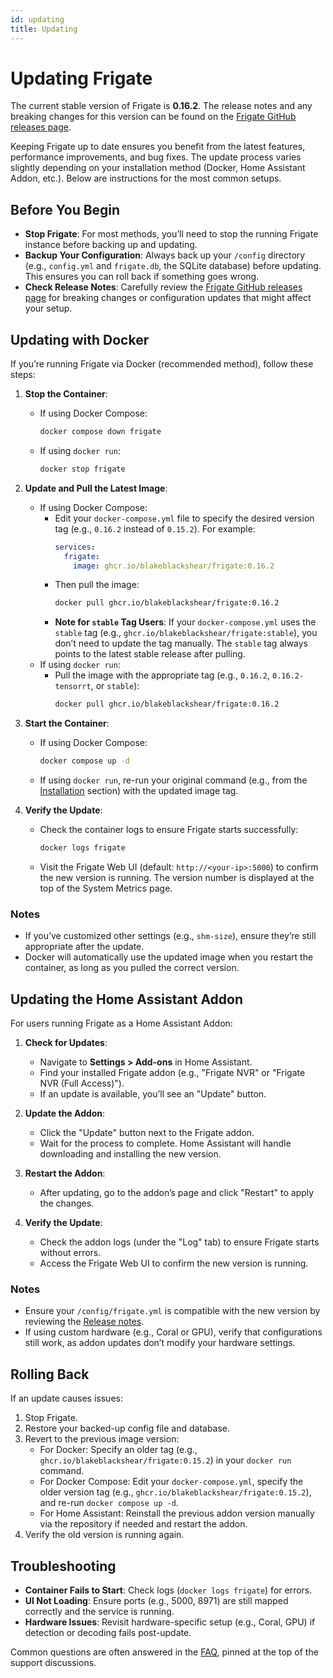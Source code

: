 ```yaml
---
id: updating
title: Updating
---
```


# Updating Frigate

The current stable version of Frigate is **0.16.2**. The release notes and any breaking changes for this version can be found on the [Frigate GitHub releases page](https://github.com/blakeblackshear/frigate/releases/tag/v0.16.2).

Keeping Frigate up to date ensures you benefit from the latest features, performance improvements, and bug fixes. The update process varies slightly depending on your installation method (Docker, Home Assistant Addon, etc.). Below are instructions for the most common setups.

## Before You Begin

- **Stop Frigate**: For most methods, you’ll need to stop the running Frigate instance before backing up and updating.
- **Backup Your Configuration**: Always back up your `/config` directory (e.g., `config.yml` and `frigate.db`, the SQLite database) before updating. This ensures you can roll back if something goes wrong.
- **Check Release Notes**: Carefully review the [Frigate GitHub releases page](https://github.com/blakeblackshear/frigate/releases) for breaking changes or configuration updates that might affect your setup.

## Updating with Docker

If you’re running Frigate via Docker (recommended method), follow these steps:

1. **Stop the Container**:

   - If using Docker Compose:
     ```bash
     docker compose down frigate
     ```
   - If using `docker run`:
     ```bash
     docker stop frigate
     ```

2. **Update and Pull the Latest Image**:

   - If using Docker Compose:
     - Edit your `docker-compose.yml` file to specify the desired version tag (e.g., `0.16.2` instead of `0.15.2`). For example:
       ```yaml
       services:
         frigate:
           image: ghcr.io/blakeblackshear/frigate:0.16.2
       ```
     - Then pull the image:
       ```bash
       docker pull ghcr.io/blakeblackshear/frigate:0.16.2
       ```
     - **Note for `stable` Tag Users**: If your `docker-compose.yml` uses the `stable` tag (e.g., `ghcr.io/blakeblackshear/frigate:stable`), you don’t need to update the tag manually. The `stable` tag always points to the latest stable release after pulling.
   - If using `docker run`:
     - Pull the image with the appropriate tag (e.g., `0.16.2`, `0.16.2-tensorrt`, or `stable`):
       ```bash
       docker pull ghcr.io/blakeblackshear/frigate:0.16.2
       ```

3. **Start the Container**:

   - If using Docker Compose:
     ```bash
     docker compose up -d
     ```
   - If using `docker run`, re-run your original command (e.g., from the [Installation](./installation.md#docker) section) with the updated image tag.

4. **Verify the Update**:
   - Check the container logs to ensure Frigate starts successfully:
     ```bash
     docker logs frigate
     ```
   - Visit the Frigate Web UI (default: `http://<your-ip>:5000`) to confirm the new version is running. The version number is displayed at the top of the System Metrics page.

### Notes

- If you’ve customized other settings (e.g., `shm-size`), ensure they’re still appropriate after the update.
- Docker will automatically use the updated image when you restart the container, as long as you pulled the correct version.

## Updating the Home Assistant Addon

For users running Frigate as a Home Assistant Addon:

1. **Check for Updates**:

   - Navigate to **Settings > Add-ons** in Home Assistant.
   - Find your installed Frigate addon (e.g., "Frigate NVR" or "Frigate NVR (Full Access)").
   - If an update is available, you’ll see an "Update" button.

2. **Update the Addon**:

   - Click the "Update" button next to the Frigate addon.
   - Wait for the process to complete. Home Assistant will handle downloading and installing the new version.

3. **Restart the Addon**:

   - After updating, go to the addon’s page and click "Restart" to apply the changes.

4. **Verify the Update**:
   - Check the addon logs (under the "Log" tab) to ensure Frigate starts without errors.
   - Access the Frigate Web UI to confirm the new version is running.

### Notes

- Ensure your `/config/frigate.yml` is compatible with the new version by reviewing the [Release notes](https://github.com/blakeblackshear/frigate/releases).
- If using custom hardware (e.g., Coral or GPU), verify that configurations still work, as addon updates don’t modify your hardware settings.

## Rolling Back

If an update causes issues:

1. Stop Frigate.
2. Restore your backed-up config file and database.
3. Revert to the previous image version:
   - For Docker: Specify an older tag (e.g., `ghcr.io/blakeblackshear/frigate:0.15.2`) in your `docker run` command.
   - For Docker Compose: Edit your `docker-compose.yml`, specify the older version tag (e.g., `ghcr.io/blakeblackshear/frigate:0.15.2`), and re-run `docker compose up -d`.
   - For Home Assistant: Reinstall the previous addon version manually via the repository if needed and restart the addon.
4. Verify the old version is running again.

## Troubleshooting

- **Container Fails to Start**: Check logs (`docker logs frigate`) for errors.
- **UI Not Loading**: Ensure ports (e.g., 5000, 8971) are still mapped correctly and the service is running.
- **Hardware Issues**: Revisit hardware-specific setup (e.g., Coral, GPU) if detection or decoding fails post-update.

Common questions are often answered in the [FAQ](https://github.com/blakeblackshear/frigate/discussions), pinned at the top of the support discussions.

